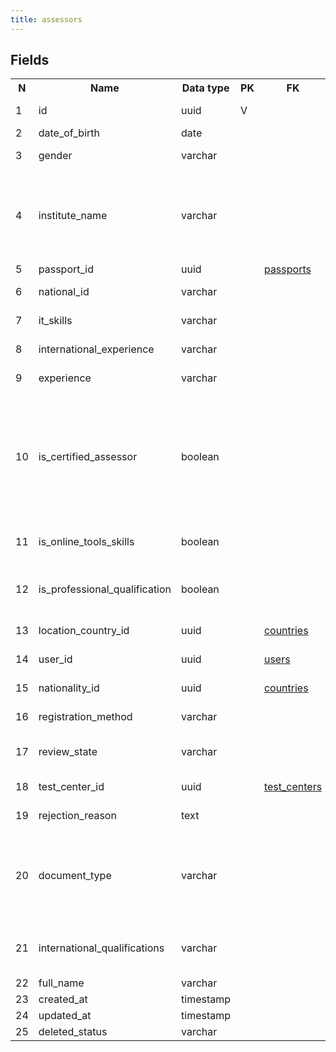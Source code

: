 ```yaml
---
title: assessors 
---
```


## Fields

<table style="width: 100%">
    <colgroup>
       <col span="1" style="width: 3%;"/>
       <col span="1" style="width: 12%;"/>
       <col span="1" style="width: 10%;"/>
       <col span="1" style="width: 3%;"/>
       <col span="1" style="width: 12%;"/>
       <col span="1" style="width: 60%;"/>
    </colgroup>
  <tr>
    <th>N</th>
    <th>Name</th>
    <th>Data type</th>
    <th>PK</th>
    <th>FK</th>
    <th>Description</th>
  </tr>
<tr><td>1</td><td>id</td><td>uuid</td><td>V</td><td></td><td>Auto-generated or manually generated during migration</td></tr>
<tr><td>2</td><td>date_of_birth</td><td>date</td><td></td><td></td><td></td></tr>
<tr><td>3</td><td>gender</td><td>varchar</td><td></td><td></td><td>Male, Female or equivalents in Arabic, or nulls</td></tr>
<tr><td>4</td><td>institute_name</td><td>varchar</td><td></td><td></td><td>TODO: An assessor is connected with an institute (organization) in some way. Does he work in that institute as an employee? Is he certified by that institute in some way?</td></tr>
<tr><td>5</td><td>passport_id</td><td>uuid</td><td></td><td><a href="passports-uni.md">passports</a></td><td>Currently active passport</td></tr>
<tr><td>6</td><td>national_id</td><td>varchar</td><td></td><td></td><td>national id card/document number</td></tr>
<tr><td>7</td><td>it_skills</td><td>varchar</td><td></td><td></td><td>Information technology skills. Enum.</td></tr>
<tr><td>8</td><td>international_experience</td><td>varchar</td><td></td><td></td><td>International experience (years). Enum.</td></tr>
<tr><td>9</td><td>experience</td><td>varchar</td><td></td><td></td><td>Experience in (years) - enumeration: </td></tr>
<tr><td>10</td><td>is_certified_assessor</td><td>boolean</td><td></td><td></td><td>Assessors could be certified by some 3rd parties: schools, institutes, course, universitites, etc. (outside of Takamol), if during the registration assessor marks 'certified_assessor' checkbox, then the assessor must upload the experience_certificate </td></tr>
<tr><td>11</td><td>is_online_tools_skills</td><td>boolean</td><td></td><td></td><td>Does the assessor have skillts for online tools: Skype, MS Office, etc.</td></tr>
<tr><td>12</td><td>is_professional_qualification</td><td>boolean</td><td></td><td></td><td>Does the assessor have the professional qualification for occupations that he assesses.</td></tr>
<tr><td>13</td><td>location_country_id</td><td>uuid</td><td></td><td><a href="countries-uni.md">countries</a></td><td>The country that assessor is located in</td></tr>
<tr><td>14</td><td>user_id</td><td>uuid</td><td></td><td><a href="users-uni.md">users</a></td><td>User account used by this assessor to log in.</td></tr>
<tr><td>15</td><td>nationality_id</td><td>uuid</td><td></td><td><a href="countries-uni.md">countries</a></td><td>Nationality (citizenship) of the assessor</td></tr>
<tr><td>16</td><td>registration_method</td><td>varchar</td><td></td><td></td><td>Self-registered or invited by Takamol. Enum.</td></tr>
<tr><td>17</td><td>review_state</td><td>varchar</td><td></td><td></td><td>Assessor's current state of being able to conduct assessments. Enumeration.</td></tr>
<tr><td>18</td><td>test_center_id</td><td>uuid</td><td></td><td><a href="test_centers-uni.md">test_centers</a></td><td>Test center the assessor is working from</td></tr>
<tr><td>19</td><td>rejection_reason</td><td>text</td><td></td><td></td><td>Reason why the assessor was rejected</td></tr>
<tr><td>20</td><td>document_type</td><td>varchar</td><td></td><td></td><td>TODO: Type of document that identifies the assessor. In stg v2 it's always 'passport'. As we already have passports table there is no need to store this field here</td></tr>
<tr><td>21</td><td>international_qualifications</td><td>varchar</td><td></td><td></td><td>TODO: One or more of: no_international_qualification, degree, diploma, training. Move to a separate table.</td></tr>
<tr><td>22</td><td>full_name</td><td>varchar</td><td></td><td></td><td>Assessor's full name.</td></tr>
<tr><td>23</td><td>created_at</td><td>timestamp</td><td></td><td></td><td></td></tr>
<tr><td>24</td><td>updated_at</td><td>timestamp</td><td></td><td></td><td></td></tr>
<tr><td>25</td><td>deleted_status</td><td>varchar</td><td></td><td></td><td>ACTIVE, DELETED</td></tr>

</table>